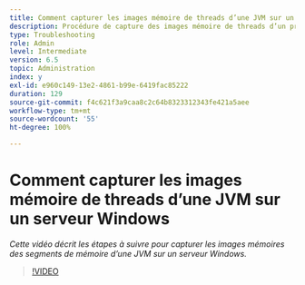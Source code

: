 ```yaml
---
title: Comment capturer les images mémoire de threads d’une JVM sur un serveur Windows
description: Procédure de capture des images mémoire de threads d’un processus Java sur un serveur Windows
type: Troubleshooting
role: Admin
level: Intermediate
version: 6.5
topic: Administration
index: y
exl-id: e960c149-13e2-4861-b99e-6419fac85222
duration: 129
source-git-commit: f4c621f3a9caa8c2c64b8323312343fe421a5aee
workflow-type: tm+mt
source-wordcount: '55'
ht-degree: 100%

---
```


# Comment capturer les images mémoire de threads d’une JVM sur un serveur Windows

*Cette vidéo décrit les étapes à suivre pour capturer les images mémoires des segments de mémoire d’une JVM sur un serveur Windows.*

>[!VIDEO](https://video.tv.adobe.com/v/335493?quality=12&learn=on)
